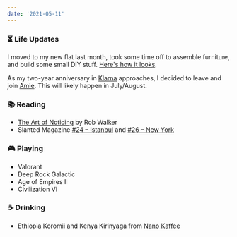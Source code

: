 ```yaml
---
date: '2021-05-11'
---
```


### ⏳ Life Updates

I moved to my new flat last month, took some time off to assemble furniture, and build some small DIY stuff. [Here's how it looks](https://twitter.com/altaywtf/status/1387446623303778307).

As my two-year anniversary in [Klarna](https://www.klarna.com/) approaches, I decided to leave and join [Amie](https://amie.so). This will likely happen in July/August.

### 📚 Reading

- [The Art of Noticing](https://www.goodreads.com/book/show/41552704-the-art-of-noticing) by Rob Walker
- Slanted Magazine [#24 – Istanbul](https://www.slanted.de/product/slanted-24-istanbul/) and [#26 – New York](https://www.slanted.de/product/slanted-26-new-york/)

### 🎮 Playing

- Valorant
- Deep Rock Galactic
- Age of Empires II
- Civilization VI

### ☕️ Drinking

- Ethiopia Koromii and Kenya Kirinyaga from [Nano Kaffee](https://nano-kaffee.de)
